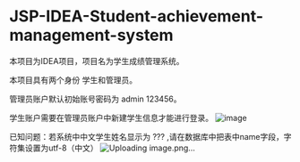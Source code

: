 # JSP-IDEA-Student-achievement-management-system
本项目为IDEA项目，项目名为学生成绩管理系统。

本项目具有两个身份 学生和管理员。

管理员账户默认初始账号密码为 admin 123456。

学生账户需要在管理员账户中新建学生信息才能进行登录。
![image](https://user-images.githubusercontent.com/76891029/150269633-6bab2cee-f3d0-4f1d-87b3-45fca881391b.png)

已知问题：若系统中中文学生姓名显示为 ??? ,请在数据库中把表中name字段，字符集设置为utf-8（中文）
![Uploading image.png…]()
